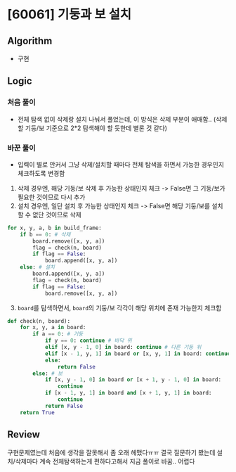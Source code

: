 # [60061] 기둥과 보 설치
## Algorithm
- 구현
## Logic
### 처음 풀이
- 전체 탐색 없이 삭제랑 설치 나눠서 풀었는데, 이 방식은 삭제 부분이 애매함.. (삭제할 기둥/보 기준으로 2*2 탐색해야 할 듯한데 별론 것 같다)
### 바꾼 풀이
- 입력이 별로 안커서 그냥 삭제/설치할 때마다 전체 탐색을 하면서 가능한 경우인지 체크하도록 변경함
1. 삭제 경우엔, 해당 기둥/보 삭제 후 가능한 상태인지 체크 -> False면 그 기둥/보가 필요한 것이므로 다시 추가
2. 설치 경우엔, 일단 설치 후 가능한 상태인지 체크 -> False면 해당 기둥/보를 설치할 수 없단 것이므로 삭제
```python
for x, y, a, b in build_frame:
    if b == 0: # 삭제
        board.remove([x, y, a])
        flag = check(n, board)
        if flag == False:
            board.append([x, y, a])
    else: # 설치
        board.append([x, y, a])
        flag = check(n, board)
        if flag == False:
            board.remove([x, y, a])
```
3. ```board```를 탐색하면서, ```board```의 기둥/보 각각이 해당 위치에 존재 가능한지 체크함
```python
def check(n, board):
    for x, y, a in board:
        if a == 0: # 기둥
            if y == 0: continue # 바닥 위
            elif [x, y - 1, 0] in board: continue # 다른 기둥 위
            elif [x - 1, y, 1] in board or [x, y, 1] in board: continue # 보 한쪽 위
            else:
                return False
        else: # 보
            if [x, y - 1, 0] in board or [x + 1, y - 1, 0] in board:
                continue
            if [x - 1, y, 1] in board and [x + 1, y, 1] in board:
                continue
            return False
    return True
```

## Review
구현문제였는데 처음에 생각을 잘못해서 좀 오래 헤맸다ㅠㅠ 결국 질문하기 봤는데 설치/삭제마다 계속 전체탐색하는게 편하다고해서 지금 풀이로 바꿈.. 어렵다